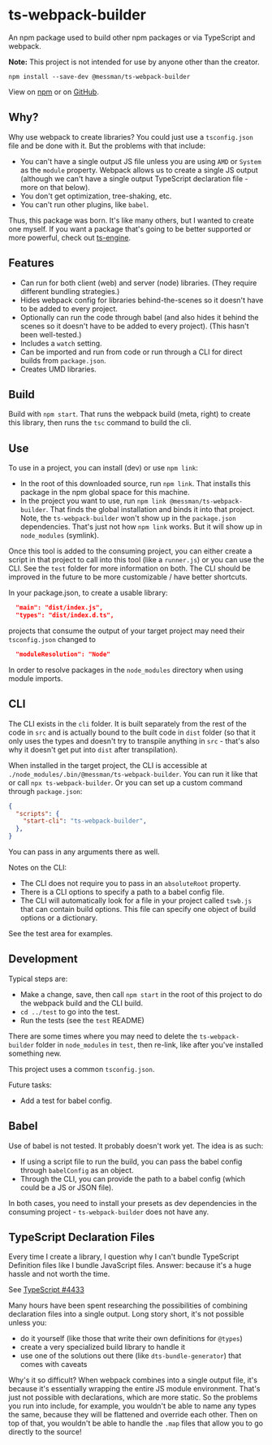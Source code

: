 # ts-webpack-builder

An npm package used to build other npm packages or via TypeScript and webpack. 

**Note:** This project is not intended for use by anyone other than the creator.

`npm install --save-dev @messman/ts-webpack-builder`

View on [npm](https://www.npmjs.com/package/@messman/ts-webpack-builder) or on [GitHub](https://github.com/messman/ts-webpack-builder).

## Why?

Why use webpack to create libraries? You could just use a `tsconfig.json` file and be done with it. But the problems with that include:
- You can't have a single output JS file unless you are using `AMD` or `System` as the `module` property. Webpack allows us to create a single JS output (although we can't have a single output TypeScript declaration file - more on that below).
- You don't get optimization, tree-shaking, etc.
- You can't run other plugins, like `babel`.

Thus, this package was born. It's like many others, but I wanted to create one myself. If you want a package that's going to be better supported or more powerful, check out [ts-engine](https://ts-engine.dev/).

## Features

- Can run for both client (web) and server (node) libraries. (They require different bundling strategies.)
- Hides webpack config for libraries behind-the-scenes so it doesn't have to be added to every project.
- Optionally can run the code through babel (and also hides it behind the scenes so it doesn't have to be added to every project). (This hasn't been well-tested.)
- Includes a `watch` setting.
- Can be imported and run from code or run through a CLI for direct builds from `package.json`.
- Creates UMD libraries.


## Build

Build with `npm start`. That runs the webpack build (meta, right) to create this library, then runs the `tsc` command to build the cli.

## Use

To use in a project, you can install (dev) or use `npm link`:
- In the root of this downloaded source, run `npm link`. That installs this package in the npm global space for this machine.
- In the project you want to use, run `npm link @messman/ts-webpack-builder`. That finds the global installation and binds it into that project. 
Note, the `ts-webpack-builder` won't show up in the `package.json` dependencies. That's just not how `npm link` works. But it will show up in `node_modules` (symlink).

Once this tool is added to the consuming project, you can either create a script in that project to call into this tool (like a `runner.js`) or you can use the CLI.
See the `test` folder for more information on both. The CLI should be improved in the future to be more customizable / have better shortcuts.

In your package.json, to create a usable library:
```json
  "main": "dist/index.js",
  "types": "dist/index.d.ts",
```

projects that consume the output of your target project may need their `tsconfig.json` changed to
```json
  "moduleResolution": "Node"
```
In order to resolve packages in the `node_modules` directory when using module imports.

## CLI

The CLI exists in the `cli` folder. It is built separately from the rest of the code in `src` and is actually bound to the built code in `dist` folder (so that it only uses the types and doesn't try to transpile anything in `src` - that's also why it doesn't get put into `dist` after transpilation).

When installed in the target project, the CLI is accessible at `./node_modules/.bin/@messman/ts-webpack-builder`. You can run it like that or call `npx ts-webpack-builder`. Or you can set up a custom command through `package.json`:

```json
{
  "scripts": {
    "start-cli": "ts-webpack-builder",
  },
}
```
You can pass in any arguments there as well.

Notes on the CLI:
- The CLI does not require you to pass in an `absoluteRoot` property. 
- There is a CLI options to specify a path to a babel config file.
- The CLI will automatically look for a file in your project called `tswb.js` that can contain build options. This file can specify one object of build options or a dictionary.

See the test area for examples.

## Development

Typical steps are:
- Make a change, save, then call `npm start` in the root of this project to do the webpack build and the CLI build.
- `cd ../test` to go into the test.
- Run the tests (see the `test` README)

There are some times where you may need to delete the `ts-webpack-builder` folder in `node_modules` in `test`, then re-link, like after you've installed something new.

This project uses a common `tsconfig.json`. 

Future tasks:
- Add a test for babel config.

## Babel

Use of babel is not tested. It probably doesn't work yet. The idea is as such:

- If using a script file to run the build, you can pass the babel config through `babelConfig` as an object.
- Through the CLI, you can provide the path to a babel config (which could be a JS or JSON file).

In both cases, you need to install your presets as dev dependencies in the consuming project - `ts-webpack-builder` does not have any.

## TypeScript Declaration Files

Every time I create a library, I question why I can't bundle TypeScript Definition files like I bundle JavaScript files. Answer: because it's a huge hassle and not worth the time.

See [TypeScript #4433](https://github.com/microsoft/TypeScript/issues/4433)

Many hours have been spent researching the possibilities of combining declaration files into a single output. Long story short, it's not possible unless you:
- do it yourself (like those that write their own definitions for `@types`)
- create a very specialized build library to handle it
- use one of the solutions out there (like `dts-bundle-generator`) that comes with caveats

Why's it so difficult? When webpack combines into a single output file, it's because it's essentially wrapping the entire JS module environment. That's just not possible with declarations, which are more static. So the problems you run into include, for example, you wouldn't be able to name any types the same, because they will be flattened and override each other. Then on top of that, you wouldn't be able to handle the `.map` files that allow you to go directly to the source!
